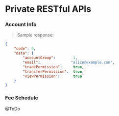 # Private RESTful APIs




### Account Info

> Sample response:

```json
{
    "code": 0,
    "data": {
        "accountGroup":        1,
        "email":              "alice@example.com",
        "tradePermission":     true,
        "transferPermission":  true,
        "viewPermission":      true
    }
}
```


### Fee Schedule 

@ToDo